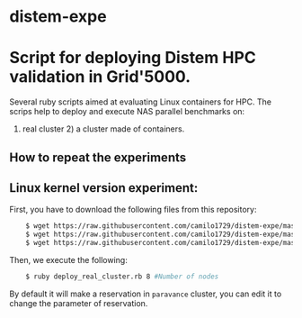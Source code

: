 # distem-expe
# Script for deploying Distem HPC validation in Grid'5000.
Several ruby scripts aimed at evaluating Linux containers for HPC.
The scrips help to deploy and execute NAS parallel benchmarks on:
1) real cluster 2) a cluster made of containers.

## How to repeat the experiments

## Linux kernel version experiment:

First, you have to download the following files from this repository:

```bash
	$ wget https://raw.githubusercontent.com/camilo1729/distem-expe/master/expe_metadata.yaml
	$ wget https://raw.githubusercontent.com/camilo1729/distem-expe/master/deploy_kernel_version_expe.rb
	$ wget https://raw.githubusercontent.com/camilo1729/distem-expe/master/utils.rb
```

Then, we execute the following:

```bash
	$ ruby deploy_real_cluster.rb 8 #Number of nodes

```

By default it will make a reservation in `paravance` cluster, you can edit it to change the parameter of reservation.
